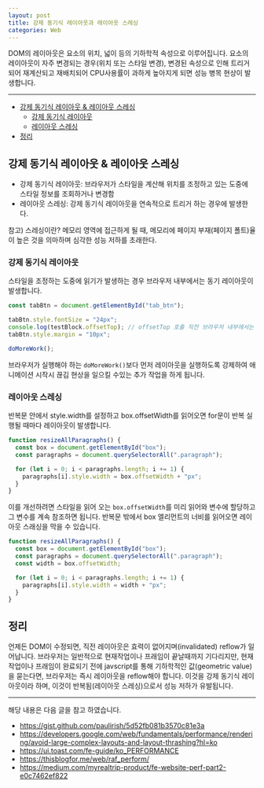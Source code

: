 ```yaml
---
layout: post
title: 강제 동기식 레이아웃과 레이아웃 스레싱
categories: Web
---
```


DOM의 레이아웃은 요소의 위치, 넓이 등의 기하학적 속성으로 이루어집니다. 요소의 레이아웃이 자주 변경되는 경우(위치 또는 스타일 변경), 변경된 속성으로 인해 트리거되어 재계산되고 재배치되어 CPU사용률이 과하게 높아지게 되면 성능 병목 현상이 발생합니다.

<hr >

<!-- vscode-markdown-toc -->

- [강제 동기식 레이아웃 & 레이아웃 스레싱](#강제-동기식-레이아웃-&-레이아웃-스레싱)
  - [강제 동기식 레이아웃](#강제-동기식-레이아웃)
  - [레이아웃 스레싱](#레이아웃-스레싱)
- [정리](#정리)

<!-- vscode-markdown-toc-config
	numbering=false
	autoSave=true
	/vscode-markdown-toc-config -->
<!-- /vscode-markdown-toc -->

## <a name='강제-동기식-레이아웃-&-레이아웃-스레싱'></a>강제 동기식 레이아웃 & 레이아웃 스레싱

- 강제 동기식 레이아웃: 브라우저가 스타일을 계산해 위치를 조정하고 있는 도중에 스타일 정보를 조회하거나 변경함
- 레이아웃 스레싱: 강제 동기식 레이아웃을 연속적으로 트리거 하는 경우에 발생한다.

참고) 스레싱이란? 메모리 영역에 접근하게 될 때, 메모리에 페이지 부재(페이지 폴트)율이 높은 것을 의마하며 심각한 성능 저하를 초래한다.

### <a name='강제-동기식-레이아웃'></a>강제 동기식 레이아웃

스타일을 조정하는 도중에 읽기가 발생하는 경우 브라우저 내부에서는 동기 레이아웃이 발생합니다.

```js
const tabBtn = document.getElementById("tab_btn");

tabBtn.style.fontSize = "24px";
console.log(testBlock.offsetTop); // offsetTop 호출 직전 브라우저 내부에서는 동기 레이아웃이 발생한다.
tabBtn.style.margin = "10px";

doMoreWork();
```

브라우저가 실행해야 하는 `doMoreWork()`보다 먼저 레이아웃을 실행하도록 강제하여 애니메이션 시작시 끊김 현상을 일으킬 수있는 추가 작업을 하게 됩니다.

### <a name='레이아웃-스레싱'></a>레이아웃 스레싱

반복문 안에서 style.width를 설정하고 box.offsetWidth를 읽어오면 for문이 반복 실행될 때마다 레이아웃이 발생합니다.

```js
function resizeAllParagraphs() {
  const box = document.getElementById("box");
  const paragraphs = document.querySelectorAll(".paragraph");

  for (let i = 0; i < paragraphs.length; i += 1) {
    paragraphs[i].style.width = box.offsetWidth + "px";
  }
}
```

이를 개선하려면 스타일을 읽어 오는 `box.offsetWidth`를 미리 읽어와 변수에 할당하고 그 변수를 계속 참조하면 됩니다. 반복문 밖에서 box 엘리먼트의 너비를 읽어오면 레이아웃 스래싱을 막을 수 있습니다.

```js
function resizeAllParagraphs() {
  const box = document.getElementById("box");
  const paragraphs = document.querySelectorAll(".paragraph");
  const width = box.offsetWidth;

  for (let i = 0; i < paragraphs.length; i += 1) {
    paragraphs[i].style.width = width + "px";
  }
}
```

## <a name='정리'></a>정리

언제든 DOM이 수정되면, 직전 레이아웃은 효력이 없어지며(invalidated) reflow가 일어납니다. 브라우저는 일반적으로 현재작업이나 프래임이 끝날때까지 기다리지만, 현재 작업이나 프래임이 완료되기 전에 javscript를 통해 기하학적인 값(geometric value)을 묻는다면, 브라우저는 즉시 레이아웃을 reflow해야 합니다. 이것을 강제 동기식 레이아웃이라 하며, 이것이 반복됨(레이아웃 스레싱)으로서 성능 저하가 유발됩니다.

---

해당 내용은 다음 글을 참고 하였습니다.

- https://gist.github.com/paulirish/5d52fb081b3570c81e3a
- https://developers.google.com/web/fundamentals/performance/rendering/avoid-large-complex-layouts-and-layout-thrashing?hl=ko
- https://ui.toast.com/fe-guide/ko_PERFORMANCE
- https://thisblogfor.me/web/raf_perform/
- https://medium.com/myrealtrip-product/fe-website-perf-part2-e0c7462ef822
